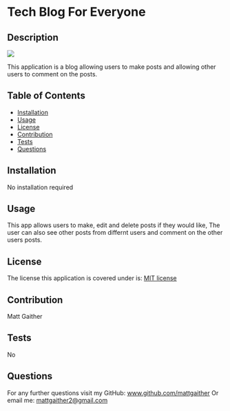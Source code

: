 # Tech Blog For Everyone

  ## Description
  <img src = 'https://img.shields.io/badge/MIT-%20License-inactive'>

   This application is a blog allowing users to make posts and allowing other users to comment on the posts.

  ## Table of Contents

  - [Installation](#installation)
  - [Usage](#usage)
  - [License](#license)
  - [Contribution](#contribution)
  - [Tests](#tests)
  - [Questions](#questions)

  ## Installation
  No installation required

  ## Usage
  This app allows users to make, edit and delete posts if they would like, The user can also see other posts from differnt users and comment on the other users posts.

  ## License
  The license this application is covered under is: [MIT license](https://opensource.org/licenses/MIT)
  

  ## Contribution
  Matt Gaither

  ## Tests
  No

  ## Questions
  For any further questions visit my GitHub:  <a href='github.com/mattgaither'>www.github.com/mattgaither</a>
  Or email me: mattgaither2@gmail.com
  
